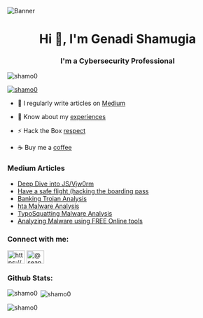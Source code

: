 ![Banner](https://user-images.githubusercontent.com/48299520/232764773-2eceeeb3-71cd-4df0-b007-c692d2c26096.png)


<h1 align="center">Hi 👋, I'm Genadi Shamugia</h1>
<h3 align="center">I'm a Cybersecurity Professional</h3>

<p align="left"> <img src="https://komarev.com/ghpvc/?username=shamo0&label=Profile%20views&color=0e75b6&style=flat" alt="shamo0" /> </p>

<p align="left"> <a href="https://github.com/ryo-ma/github-profile-trophy"><img src="https://github-profile-trophy.vercel.app/?username=shamo0&theme=onedark" alt="shamo0" /></a> </p>


- 📝 I regularly write articles on [Medium](https://medium.com/@genadishamugia)


- 📄 Know about my [experiences](https://www.linkedin.com/in/genadi-shamugia/)

- ⚡ Hack the Box [respect](https://app.hackthebox.com/profile/114221)

- ☕️ Buy me a [coffee](https://www.buymeacoffee.com/shamoo0) 
### Medium Articles
<!-- BLOG-POST-LIST:START -->
- [Deep Dive into JS/Vjw0rm](https://infosecwriteups.com/deep-dive-into-js-vjw0rm-9983482c20ca)
- [Have a safe flight (hacking the boarding pass](https://infosecwriteups.com/have-a-safe-flight-hacking-the-boarding-pass-6016a2a6ff59)
- [Banking Trojan Analysis](https://infosecwriteups.com/banking-trojan-analysis-edb374bdb9d9)
- [hta Malware Analysis](https://infosecwriteups.com/hta-malware-analysis-96bd9263208)
- [TypoSquatting Malware Analysis](https://infosecwriteups.com/typosquatting-malware-analysis-6e4830268743)
- [Analyzing Malware using FREE Online tools](https://medium.com/bugbountywriteup/analyzing-malware-using-free-online-tools-e37b56bc3868)
<!-- BLOG-POST-LIST:END -->

<h3 align="left">Connect with me:</h3>
<p align="left">

<a href="https://www.linkedin.com/in/genadi-shamugia/" target="blank"><img align="center" src="https://raw.githubusercontent.com/rahuldkjain/github-profile-readme-generator/master/src/images/icons/Social/linked-in-alt.svg" alt="https://www.linkedin.com/in/genadi-shamugia/" height="30" width="40" /></a>
<a href="https://medium.com/@genadishamugia" target="blank"><img align="center" src="https://raw.githubusercontent.com/rahuldkjain/github-profile-readme-generator/master/src/images/icons/Social/medium.svg" alt="@sean-coughlin" height="30" width="40" /></a>
</p>

<h3 align="left">Github Stats:</h3>

<p><img align="left" src="https://github-readme-stats.vercel.app/api/top-langs?username=shamo0&show_icons=true&locale=en&layout=compact&theme=onedark" alt="shamo0" /></p>

<p>&nbsp;<img align="center" src="https://github-readme-stats.vercel.app/api?username=shamo0&show_icons=true&locale=en&theme=onedark" alt="shamo0" /></p>

<p><img align="center" src="https://github-readme-streak-stats.herokuapp.com/?user=shamo0&theme=onedark" alt="shamo0" /></p>
